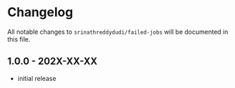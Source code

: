 # Changelog

All notable changes to `srinathreddydudi/failed-jobs` will be documented in this file.

## 1.0.0 - 202X-XX-XX

- initial release
